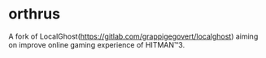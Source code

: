# orthrus
A fork of LocalGhost(https://gitlab.com/grappigegovert/localghost) aiming on improve online gaming experience of HITMAN™3.
